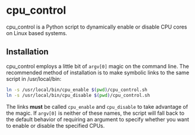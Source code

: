 # cpu\_control

cpu\_control is a Python script to dynamically enable or disable CPU cores on 
Linux based systems.

## Installation

cpu\_control employs a little bit of `argv[0]` magic on the command line. The
recommended method of installation is to make symbolic links to the same script
in /usr/local/bin:

```sh
ln -s /usr/local/bin/cpu_enable $(pwd)/cpu_control.sh
ln -s /usr/local/bin/cpu_disable $(pwd)/cpu_control.sh
```

The links **must** be called `cpu_enable` and `cpu_disable` to take advantage of
the magic. If `argv[0]` is neither of these names, the script will fall back to
the default behavior of requiring an argument to specify whether you want to
enable or disable the specified CPUs.
